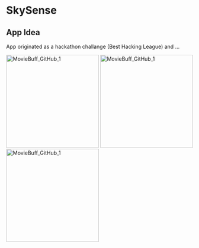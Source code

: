 #  SkySense

## App Idea

App originated as a hackathon challange (Best Hacking League) and ...

<img width="250" alt="MovieBuff_GitHub_1" src="https://github.com/stusiojan/MovieBuff/assets/111381938/29ead0d5-2a62-41fe-88d0-eac8f51840f0">

<img width="250" alt="MovieBuff_GitHub_1" src="https://github.com/stusiojan/MovieBuff/assets/111381938/29ead0d5-2a62-41fe-88d0-eac8f51840f0">

<img width="250" alt="MovieBuff_GitHub_1" src="https://github.com/stusiojan/MovieBuff/assets/111381938/29ead0d5-2a62-41fe-88d0-eac8f51840f0">
